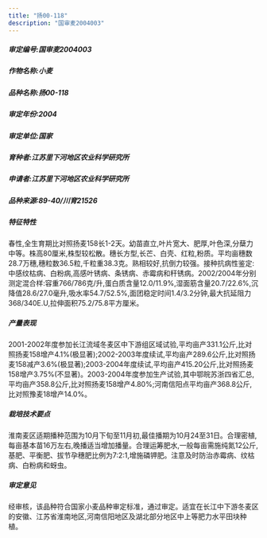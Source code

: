 ```yaml
---
title: "扬00-118"
description: "国审麦2004003"
---
```

##### 审定编号:国审麦2004003

##### 作物名称:小麦

##### 品种名称:扬00-118

##### 审定年份:2004

##### 审定单位:国家

##### 育种者:江苏里下河地区农业科学研究所

##### 申请者:江苏里下河地区农业科学研究所

##### 品种来源:89-40/川育21526

##### 特征特性
春性,全生育期比对照扬麦158长1-2天。幼苗直立,叶片宽大、肥厚,叶色深,分蘖力中等。株高80厘米,株型较松散。穗长方型,长芒、白壳、红粒,粉质。平均亩穗数28.7万穗,穗粒数36.5粒,千粒重38.3克。熟相较好,抗倒力较强。接种抗病性鉴定:中感纹枯病、白粉病,高感叶锈病、条锈病、赤霉病和秆锈病。2002/2004年分别测定混合样:容重766/786克/升,蛋白质含量12.0/11.9%,湿面筋含量20.7/22.6%,沉降值28.6/27.0毫升,吸水率54.7/52.5%,面团稳定时间1.4/3.2分钟,最大抗延阻力368/340E.U,拉伸面积75.2/75.8平方厘米。

##### 产量表现
2001-2002年度参加长江流域冬麦区中下游组区域试验,平均亩产331.1公斤,比对照扬麦158增产4.1%(极显著);2002-2003年度续试,平均亩产289.6公斤,比对照扬麦158减产3.6%(极显著);2003-2004年度续试,平均亩产415.20公斤,比对照扬麦158增产3.75%(不显著)。2003-2004年度参加生产试验,其中鄂皖苏浙四省汇总,平均亩产358.8公斤,比对照扬麦158增产4.80%;河南信阳点平均亩产368.8公斤,比对照豫麦18增产14.0%。

##### 栽培技术要点
淮南麦区适期播种范围为10月下旬至11月初,最佳播期为10月24至31日。合理密植,每亩基本苗16万左右,晚播适当增加播量。合理运筹肥水,一般每亩需施纯氮12公斤,基肥、平衡肥、拔节孕穗肥比例为7:2:1,增施磷钾肥。注意及时防治赤霉病、纹枯病、白粉病和蚜虫。

##### 审定意见
经审核，该品种符合国家小麦品种审定标准，通过审定。适宜在长江中下游冬麦区的安徽、江苏省淮南地区,河南信阳地区及湖北部分地区中上等肥力水平田块种植。
